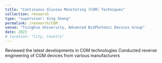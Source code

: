 ```yaml
---
title: "Continuous Glucose Monitoring (CGM) Techniques"
collection: research
type: "supervisor: Xing Sheng"
permalink: /research/CGM
venue: "Tsinghua University, Advanced BioPhotonic Devices Group"
date: 2023
# location: "City, Country"
---
```


Reviewed the latest developments in CGM technologies
Conducted reverse engineering of CGM devices from various manufacturers